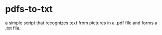 # pdfs-to-txt
a simple script that recognizes text from pictures in a .pdf file and forms a .txt file.
